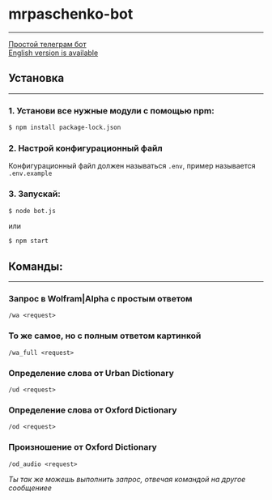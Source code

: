 # mrpaschenko-bot
***
[Простой телеграм бот](https://t.me/MrPaschenko_bot)  
[English version is available](https://github.com/MrPaschenko/mrpaschenko-bot/blob/master/README-RU.md)
## Установка
***
### 1. Установи все нужные модули с помощью npm:
```bash
$ npm install package-lock.json
```
### 2. Настрой конфигурационный файл
Конфигурационный файл должен называться `.env`, пример называется `.env.example`
### 3. Запускай:
```bash
$ node bot.js
```
или
```bash
$ npm start
```
## Команды:
***
### Запрос в Wolfram|Alpha с простым ответом
```
/wa <request>
```

### То же самое, но с полным ответом картинкой
```
/wa_full <request>
```

### Определение слова от Urban Dictionary
```
/ud <request>
```
### Определение слова от Oxford Dictionary
```
/od <request>
```
### Произношение от Oxford Dictionary
```
/od_audio <request>
```

_Ты так же можешь выполнить запрос, отвечая командой на другое сообщениеe_
